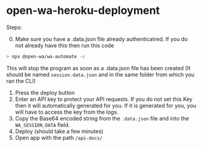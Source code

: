 # open-wa-heroku-deployment

Steps:

0. Make sure you have a .data.json file already authenticatred. If you do not already have this then run this code

```bash
> npx @open-wa/wa-automate -o
```

This will stop the program as soon as a .data.json file has been created (It should be named `session.data.json` and in the same folder from which you ran the CLI)


1. Press the deploy button
2. Enter an API key to protect your API requests. If you do not set this Key then it will automatically generated for you. If it is generated for you, you will have to access the key from the logs.
3. Copy the Base64 encoded string from the `.data.json` file and into the `WA_SESSION_DATA` field.
4. Deploy (should take a few minutes)
5. Open app with the path `/api-docs/`

